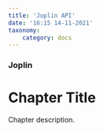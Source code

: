 ```yaml
---
title: 'Joplin API'
date: '16:15 14-11-2021'
taxonomy:
    category: docs
---
```


### Joplin

# Chapter Title

Chapter description.